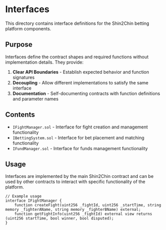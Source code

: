 # Interfaces

This directory contains interface definitions for the Shin2Chin betting platform components.

## Purpose

Interfaces define the contract shapes and required functions without implementation details. They provide:

1. **Clear API Boundaries** - Establish expected behavior and function signatures
2. **Decoupling** - Allow different implementations to satisfy the same interface
3. **Documentation** - Self-documenting contracts with function definitions and parameter names

## Contents

- `IFightManager.sol` - Interface for fight creation and management functionality
- `IBettingSystem.sol` - Interface for bet placement and matching functionality
- `IFundManager.sol` - Interface for funds management functionality

## Usage

Interfaces are implemented by the main Shin2Chin contract and can be used by other contracts to interact with specific functionality of the platform.

```solidity
// Example usage
interface IFightManager {
    function createFight(uint256 _fightId, uint256 _startTime, string memory _fighterAName, string memory _fighterBName) external;
    function getFightInfo(uint256 _fightId) external view returns (uint256 startTime, bool winner, bool disputed);
}